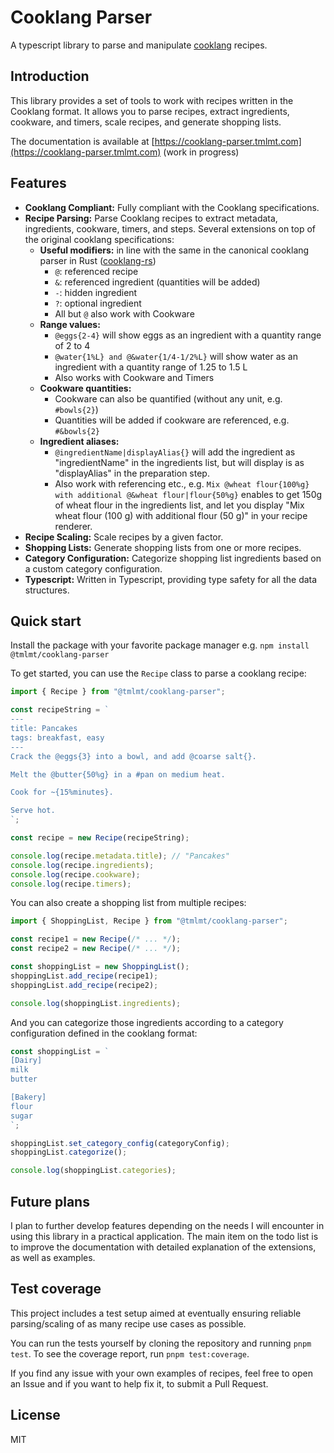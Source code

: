 # Cooklang Parser

A typescript library to parse and manipulate [cooklang](https://cooklang.org/) recipes.

## Introduction

This library provides a set of tools to work with recipes written in the Cooklang format. It allows you to parse recipes, extract ingredients, cookware, and timers, scale recipes, and generate shopping lists.

The documentation is available at [https://cooklang-parser.tmlmt.com](https://cooklang-parser.tmlmt.com) (work in progress)

## Features

- **Cooklang Compliant:** Fully compliant with the Cooklang specifications.
- **Recipe Parsing:** Parse Cooklang recipes to extract metadata, ingredients, cookware, timers, and steps. Several extensions on top of the original cooklang specifications:
  - **Useful modifiers:** in line with the same in the canonical cooklang parser in Rust ([cooklang-rs](https://github.com/cooklang/cooklang-rs/blob/main/extensions.md))
    - `@`: referenced recipe
    - `&`: referenced ingredient (quantities will be added)
    - `-`: hidden ingredient
    - `?`: optional ingredient
    - All but `@` also work with Cookware
  - **Range values:**
    - `@eggs{2-4}` will show eggs as an ingredient with a quantity range of 2 to 4
    - `@water{1%L} and @&water{1/4-1/2%L}` will show water as an ingredient with a quantity range of 1.25 to 1.5 L
    - Also works with Cookware and Timers
  - **Cookware quantities:**
    - Cookware can also be quantified (without any unit, e.g. `#bowls{2}`)
    - Quantities will be added if cookware are referenced, e.g. `#&bowls{2}`
  - **Ingredient aliases:**
    - `@ingredientName|displayAlias{}` will add the ingredient as "ingredientName" in the ingredients list, but will display is as "displayAlias" in the preparation step.
    - Also work with referencing etc., e.g. `Mix @wheat flour{100%g} with additional @&wheat flour|flour{50%g}` enables to get 150g of wheat flour in the ingredients list, and let you display "Mix wheat flour (100 g) with additional flour (50 g)" in your recipe renderer.
- **Recipe Scaling:** Scale recipes by a given factor.
- **Shopping Lists:** Generate shopping lists from one or more recipes.
- **Category Configuration:** Categorize shopping list ingredients based on a custom category configuration.
- **Typescript:** Written in Typescript, providing type safety for all the data structures.

## Quick start

Install the package with your favorite package manager e.g. `npm install @tmlmt/cooklang-parser`

To get started, you can use the `Recipe` class to parse a cooklang recipe:

```typescript
import { Recipe } from "@tmlmt/cooklang-parser";

const recipeString = `
---
title: Pancakes
tags: breakfast, easy
---
Crack the @eggs{3} into a bowl, and add @coarse salt{}.

Melt the @butter{50%g} in a #pan on medium heat.

Cook for ~{15%minutes}.

Serve hot.
`;

const recipe = new Recipe(recipeString);

console.log(recipe.metadata.title); // "Pancakes"
console.log(recipe.ingredients);
console.log(recipe.cookware);
console.log(recipe.timers);
```

You can also create a shopping list from multiple recipes:

```typescript
import { ShoppingList, Recipe } from "@tmlmt/cooklang-parser";

const recipe1 = new Recipe(/* ... */);
const recipe2 = new Recipe(/* ... */);

const shoppingList = new ShoppingList();
shoppingList.add_recipe(recipe1);
shoppingList.add_recipe(recipe2);

console.log(shoppingList.ingredients);
```

And you can categorize those ingredients according to a category configuration defined in the cooklang format:

```typescript
const shoppingList = `
[Dairy]
milk
butter

[Bakery]
flour
sugar
`;

shoppingList.set_category_config(categoryConfig);
shoppingList.categorize();

console.log(shoppingList.categories);
```

## Future plans

I plan to further develop features depending on the needs I will encounter in using this library in a practical application. The main item on the todo list is to improve the documentation with detailed explanation of the extensions, as well as examples.

## Test coverage

This project includes a test setup aimed at eventually ensuring reliable parsing/scaling of as many recipe use cases as possible.

You can run the tests yourself by cloning the repository and running `pnpm test`. To see the coverage report, run `pnpm test:coverage`.

If you find any issue with your own examples of recipes, feel free to open an Issue and if you want to help fix it, to submit a Pull Request.

## License

MIT
